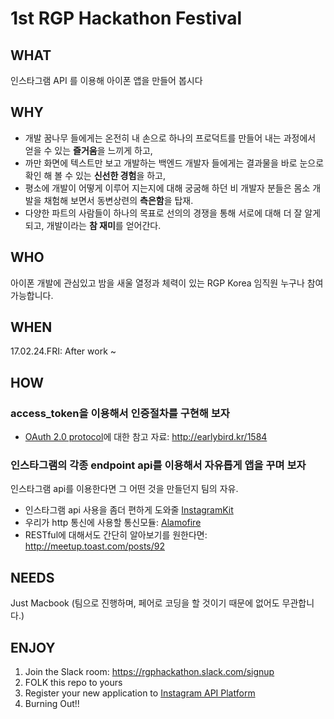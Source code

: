 # 1st RGP Hackathon Festival

## WHAT
인스타그램 API 를 이용해 아이폰 앱을 만들어 봅시다

## WHY
- 개발 꿈나무 들에게는 온전히 내 손으로 하나의 프로덕트를 만들어 내는 과정에서 얻을 수 있는 **즐거움**을 느끼게 하고,
- 까만 화면에 텍스트만 보고 개발하는 백엔드 개발자 들에게는 결과물을 바로 눈으로 확인 해 볼 수 있는 **신선한 경험**을 하고,
- 평소에 개발이 어떻게 이루어 지는지에 대해 궁굼해 하던 비 개발자 분들은 몸소 개발을 채험해 보면서 동변상련의 **측은함**을 탑재.
- 다양한 파트의 사람들이 하나의 목표로 선의의 경쟁을 통해 서로에 대해 더 잘 알게 되고, 개발이라는 **참 재미**를 얻어간다.

## WHO
아이폰 개발에 관심있고 밤을 새울 열정과 체력이 있는 RGP Korea 임직원 누구나 참여 가능합니다.

## WHEN
17.02.24.FRI: After work ~

## HOW
### access_token을 이용해서 인증절차를 구현해 보자
- [OAuth 2.0 protocol](http://tools.ietf.org/html/draft-ietf-oauth-v2-12)에 대한 참고 자료: http://earlybird.kr/1584

### 인스타그램의 각종 endpoint api를 이용해서 자유롭게 앱을 꾸며 보자
인스타그램 api를 이용한다면 그 어떤 것을 만들던지 팀의 자유.
- 인스타그램 api 사용을 좀더 편하게 도와줄 [InstagramKit](https://github.com/shyambhat/InstagramKit)
- 우리가 http 통신에 사용할 통신모듈: [Alamofire](https://github.com/Alamofire/Alamofire)
- RESTful에 대해서도 간단히 알아보기를 원한다면: http://meetup.toast.com/posts/92

## NEEDS
Just Macbook (팀으로 진행하며, 페어로 코딩을 할 것이기 때문에 없어도 무관합니다.)

## ENJOY
1. Join the Slack room: https://rgphackathon.slack.com/signup
2. FOLK this repo to yours
3. Register your new application to [Instagram API Platform](https://www.instagram.com/developer/)
1. Burning Out!!
